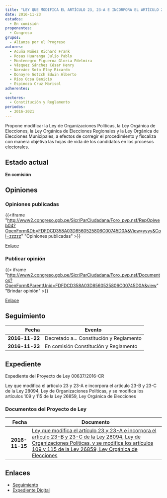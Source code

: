 ```yaml
---
title: "LEY QUE MODIFICA EL ARTÍCULO 23, 23-A E INCORPORA EL ARTÍCULO 223-B, 23-C DE LA LEY 28094, LEY DE ORGANIZACIONES POLÍTICAS Y SE MODIFICA LOS ARTÍCULOS 109, 115 DE LA LEY 26859 LEY ORGÁNICA DE ELECCIONES"
date: 2016-11-23
estados: 
  - En comisión
proponentes: 
  - Congreso
grupos: 
  - Alianza por el Progreso
autores: 
  - Acuña Núñez Richard Frank
  - Rosas Huaranga Julio Pablo
  - Montenegro Figueroa Gloria Edelmira
  - Vásquez Sánchez César Henry
  - Narváez Soto Eloy Ricardo
  - Donayre Gotzch Edwin Alberto
  - Ríos Ocsa Benicio
  - Espinoza Cruz Marisol
adherentes: 
  - 
sectores: 
  - Constitución y Reglamento
periodos: 
  - 2016-2021
---
```


Propone modificar la Ley de Organizaciones Políticas, la Ley Orgánica de Elecciones, la Ley Orgánica de Elecciones Regionales y la Ley Orgánica de Elecciones Municipales, a efectos de corregir el procedimiento y fiscaliza con manera objetiva las hojas de vida de los candidatos en los procesos electorales.


## Estado actual

**En comisión**

## Opiniones

### Opiniones publicadas

{{<iframe "http://www2.congreso.gob.pe/Sicr/ParCiudadana/Foro_pvp.nsf/RepOpiweb04?OpenForm&Db=FDFDCD358A03D8560525806C00745D0A&View=yyyy&Col=zzzzz" "Opiniones publicadas" >}}

[Enlace](http://www2.congreso.gob.pe/Sicr/ParCiudadana/Foro_pvp.nsf/RepOpiweb04?OpenForm&Db=FDFDCD358A03D8560525806C00745D0A&View=yyyy&Col=zzzzz)
### Publicar opinión

{{< iframe "http://www2.congreso.gob.pe/Sicr/ParCiudadana/Foro_pvp.nsf/Documentos?OpenForm&ParentUnid=FDFDCD358A03D8560525806C00745D0A&view" "Brindar opinión" >}}

[Enlace](http://www2.congreso.gob.pe/Sicr/ParCiudadana/Foro_pvp.nsf/Documentos?OpenForm&ParentUnid=FDFDCD358A03D8560525806C00745D0A&view)

## Seguimiento

| Fecha | Evento |
|------:|--------|
| **2016-11-22** | Decretado a... Constitución y Reglamento|
| **2016-11-23** | En comisión Constitución y Reglamento|


## Expediente

Expediente del Proyecto de Ley 00637/2016-CR

Ley que modifica el artículo 23 y 23-A e incorpora el artículo 23-B y 23-C de la Ley 28094, Ley de Organizaciones Políticas, y se modifica los artículos 109 y 115 de la Ley 26859, Ley Orgánica de Elecciones


### Documentos del Proyecto de Ley

| Fecha | Documento |
|------:|--------|
| **2016-11-15** | [Ley que modifica el artículo 23 y 23-A e incorpora el artículo 23-B y 23-C de la Ley 28094, Ley de Organizaciones Políticas, y se modifica los artículos 109 y 115 de la Ley 26859, Ley Orgánica de Elecciones](http://www.leyes.congreso.gob.pe/Documentos/2016_2021/Proyectos_de_Ley_y_de_Resoluciones_Legislativas/PL0063720161115.pdf) |

## Enlaces 

- [Seguimiento](http://www2.congreso.gob.pe/Sicr/TraDocEstProc/CLProLey2016.nsf/f7fff46988ca05b1052578e100829cc7/d20b638cf19479900525806c008044b9?OpenDocument)
- [Expediente Digital](http://www2.congreso.gob.pehttp://www2.congreso.gob.pe/Sicr/TraDocEstProc/CLProLey2016.nsf/f7fff46988ca05b1052578e100829cc7/d20b638cf19479900525806c008044b9?OpenDocument&Click=05257FB7005EB655.eb71d0cf91d8294e05256cdf006b5706/$Body/0.1C6C)
